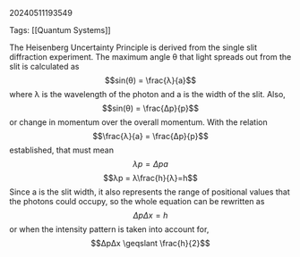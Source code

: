 20240511193549

Tags: [[Quantum Systems]]

The Heisenberg Uncertainty Principle is derived from the single slit diffraction experiment. The maximum angle θ that light spreads out from the slit is calculated as $$sin(θ) = \frac{λ}{a}$$
where λ is the wavelength of the photon and a is the width of the slit. Also, $$sin(θ) = \frac{Δp}{p}$$ or change in momentum over the overall momentum. With the relation $$\frac{λ}{a} = \frac{Δp}{p}$$ established, that must mean $$λp = Δpa$$
$$λp = λ\frac{h}{λ}=h$$
Since a is the slit width, it also represents the range of positional values that the photons could occupy, so the whole equation can be rewritten as $$ΔpΔx = h$$
or when the intensity pattern is taken into account for, $$ΔpΔx \geqslant \frac{h}{2}$$